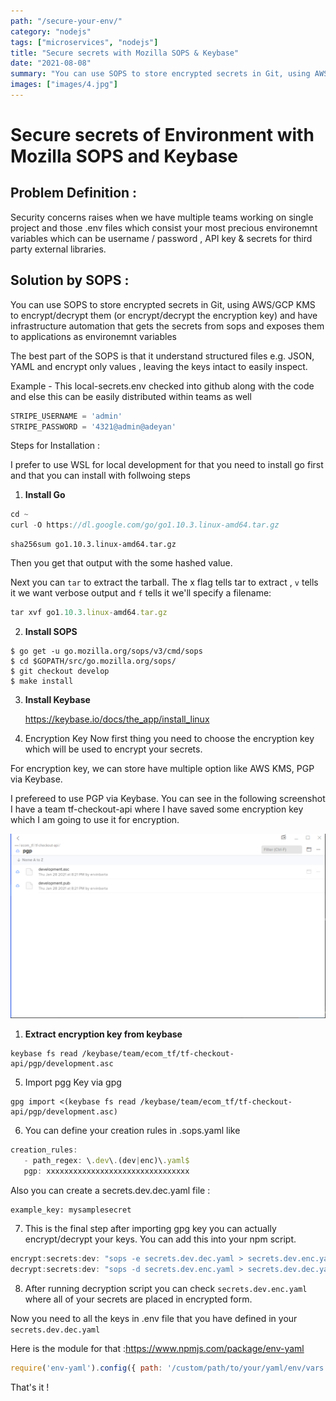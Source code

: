 ```yaml
---
path: "/secure-your-env/"
category: "nodejs"
tags: ["microservices", "nodejs"]
title: "Secure secrets with Mozilla SOPS & Keybase"
date: "2021-08-08"
summary: "You can use SOPS to store encrypted secrets in Git, using AWS/GCP KMS to encrypt/decrypt them (or encrypt/decrypt the encryption key) and have infrastructure automation that gets the secrets from sops and exposes them to applications as environemnt variables "
images: ["images/4.jpg"]
---
```



# Secure secrets of Environment with Mozilla SOPS and Keybase

## Problem Definition  :
Security concerns raises when we have multiple teams working on single project and those .env files which consist your most precious environemnt variables which can be username / password , API key & secrets for third party external libraries.

## Solution by SOPS  :
You can use SOPS to store encrypted secrets in Git, using AWS/GCP KMS to encrypt/decrypt them (or encrypt/decrypt the encryption key) and have infrastructure automation that gets the secrets from sops and exposes them to applications as environemnt variables

The best part of the SOPS is that it understand structured files e.g. JSON, YAML and encrypt only values , leaving the keys intact to easily inspect.


Example - This local-secrets.env checked into github along with the code and else this can be easily distributed within teams as well
```js
STRIPE_USERNAME = 'admin'
STRIPE_PASSWORD = '4321@admin@adeyan'
```

Steps for Installation : 

I prefer to use WSL for local development for that you need to install go first and that you can install with follwoing steps

1. **Install Go**

```js
cd ~
curl -O https://dl.google.com/go/go1.10.3.linux-amd64.tar.gz
```

```
sha256sum go1.10.3.linux-amd64.tar.gz
```
Then you get that output with the some hashed value.

Next you can `tar` to extract the tarball. The x flag tells tar to extract , `v` tells it we want verbose output and  `f` tells it we'll specify a filename:

```js
tar xvf go1.10.3.linux-amd64.tar.gz
```

2. **Install SOPS**

```
$ go get -u go.mozilla.org/sops/v3/cmd/sops
$ cd $GOPATH/src/go.mozilla.org/sops/
$ git checkout develop
$ make install
```
3. **Install Keybase** 
   
   https://keybase.io/docs/the_app/install_linux

4. Encryption Key 
Now first thing you need to choose the encryption key which will be used to encrypt your secrets.

For encryption key, we can store have multiple option like AWS KMS, PGP via Keybase.

I prefereed to use PGP via Keybase. You can see in the following screenshot I have a team tf-checkout-api where I have saved some encryption key which I am going to use it for encryption.

![Kitten](./../../resources/images/keybase.png)

1) **Extract encryption key from keybase**

```
keybase fs read /keybase/team/ecom_tf/tf-checkout-api/pgp/development.asc
```


5) Import pgg Key via gpg

```
gpg import <(keybase fs read /keybase/team/ecom_tf/tf-checkout-api/pgp/development.asc)
```

6) You can define your creation rules in .sops.yaml like

```js
creation_rules: 
   - path_regex: \.dev\.(dev|enc)\.yaml$
   pgp: xxxxxxxxxxxxxxxxxxxxxxxxxxxxxxxx
```

Also you can create a secrets.dev.dec.yaml file : 
```
example_key: mysamplesecret
```
7) This is the final step after importing gpg key you can actually encrypt/decrypt your keys. You can add this into your npm script.

```js
encrypt:secrets:dev: "sops -e secrets.dev.dec.yaml > secrets.dev.enc.yaml"
decrypt:secrets:dev: "sops -d secrets.dev.enc.yaml > secrets.dev.dec.yaml"
```

8) After running decryption script you can check `secrets.dev.enc.yaml` where all of your secrets are placed in encrypted form.

Now you need to all the keys in .env file that you have defined in your `secrets.dev.dec.yaml`

Here is the module for that :https://www.npmjs.com/package/env-yaml

```js
require('env-yaml').config({ path: '/custom/path/to/your/yaml/env/vars' });
```

That's it !